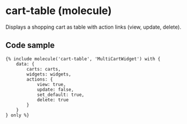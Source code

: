 # cart-table (molecule)

Displays a shopping cart as table with action links (view, update, delete).

## Code sample

```
{% include molecule('cart-table', 'MultiCartWidget') with {
    data: {
        carts: carts,
        widgets: widgets,
        actions: {
            view: true,
            update: false,
            set_default: true,
            delete: true
        }
    }
} only %}
```
